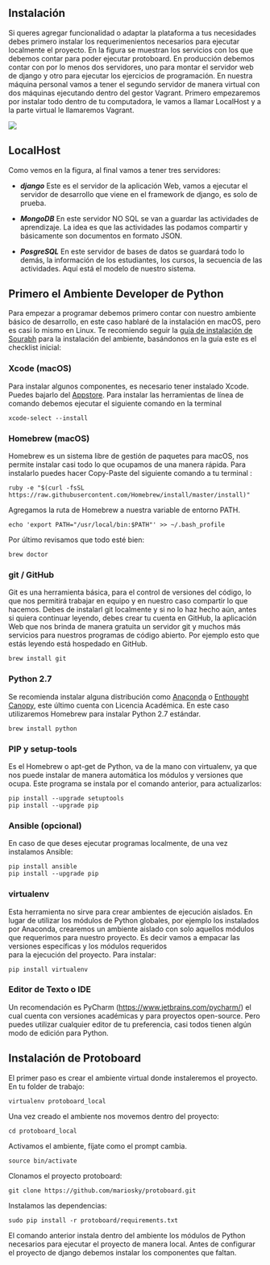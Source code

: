## Instalación

Si queres agregar funcionalidad o adaptar la plataforma a tus necesidades
debes primero instalar los requerimenientos necesarios para ejecutar localmente 
el proyecto. En la figura se muestran los servicios con los que
debemos contar para poder ejecutar protoboard. En producción debemos contar
con por lo menos dos servidores, uno para montar el servidor web de django y otro
para ejecutar los ejercicios de programación.  En nuestra máquina personal
vamos a tener el segundo servidor de manera virtual con dos máquinas ejecutando 
dentro del gestor Vagrant. Primero empezaremos por instalar todo dentro de
tu computadora, le vamos a llamar LocalHost y a la parte virtual le llamaremos 
Vagrant. 

![](https://mariosky.github.io/protoboard/protoboard-components.png)



## LocalHost

Como vemos en la figura, al final vamos a tener tres servidores:

*   ***django*** Este es el servidor de la aplicación Web, vamos a ejecutar el 
servidor de desarrollo que viene en el framework de django, es solo de prueba.

*   ***MongoDB*** En este servidor NO SQL se van a guardar las actividades de
aprendizaje. La idea es que las actividades las podamos compartir y básicamente
son documentos en formato JSON.

*   ***PosgreSQL*** En este servidor de bases de datos se guardará todo lo demás,
la información de los estudiantes, los cursos, la secuencia de las actividades. Aquí 
está el modelo de nuestro sistema.


## Primero el Ambiente Developer de Python

Para empezar a programar debemos primero contar con nuestro ambiente básico de
desarrollo, en este caso hablaré de la instalación en macOS, pero es casi lo mismo en Linux.
Te recomiendo seguir la [guía de instalación de Sourabh](http://sourabhbajaj.com/mac-setup/) 
para la instalación del ambiente, basándonos en la guía este es el checklist inicial:

### Xcode (macOS) 
Para instalar algunos componentes, es necesario tener instalado Xcode. Puedes bajarlo
del [Appstore](https://developer.apple.com/xcode/). Para instalar las herramientas de
línea de comando debemos ejecutar el siguiente comando en la terminal

```
xcode-select --install
``` 

### Homebrew (macOS) 
Homebrew es un sistema libre de gestión de paquetes para macOS, nos permite instalar
casi todo lo que ocupamos de una manera rápida. Para instalarlo puedes hacer
Copy-Paste del siguiente comando a tu terminal :

```
ruby -e "$(curl -fsSL https://raw.githubusercontent.com/Homebrew/install/master/install)"
```
Agregamos la ruta de Homebrew a nuestra variable de entorno PATH.

```
echo 'export PATH="/usr/local/bin:$PATH"' >> ~/.bash_profile
```
Por último revisamos que todo esté bien:

```
brew doctor
```

### git / GitHub 
Git es una herramienta básica, para el control de versiones del código, lo que
nos permitirá trabajar en equipo y en nuestro caso compartir lo que hacemos. 
Debes de instalarl git localmente y si no lo haz hecho aún, antes si quiera
continuar leyendo, debes crear tu cuenta en GitHub, la aplicación Web que nos brinda
de manera gratuita un servidor git y muchos más servicios para nuestros programas
de código abierto. Por ejemplo esto que estás leyendo está hospedado en GitHub.

```
brew install git
```

### Python 2.7 
Se recomienda instalar alguna distribución como [Anaconda](https://www.continuum.io/anaconda-overview)
o [Enthought Canopy](https://www.enthought.com/downloads/), este último cuenta con
Licencia Académica. En este caso utilizaremos Homebrew para instalar Python 2.7 estándar.

```
brew install python
```

### PIP y setup-tools
Es el Homebrew o apt-get de Python, va de la mano con virtualenv, ya que nos puede
instalar de manera automática los módulos y versiones que ocupa. Este programa se
instala por el comando anterior, para actualizarlos:

```
pip install --upgrade setuptools
pip install --upgrade pip
```

### Ansible (opcional)
En caso de que deses ejecutar programas localmente, de una vez instalamos Ansible:
```
pip install ansible
pip install --upgrade pip
```

### virtualenv 
Esta herramienta no sirve para crear ambientes de ejecución aislados. En lugar de
utilizar los módulos de Python globales, por ejemplo los instalados por Anaconda,
crearemos un ambiente aislado con solo aquellos módulos que requerimos para nuestro 
proyecto. Es decir vamos a empacar las versiones específicas y los módulos requeridos  
para la ejecución del proyecto. Para instalar:

```
pip install virtualenv
```

### Editor de Texto o IDE
Un recomendación es PyCharm (https://www.jetbrains.com/pycharm/) el cual cuenta con versiones
académicas y para proyectos open-source. Pero puedes utilizar cualquier editor de tu preferencia,
casi todos tienen algún modo de edición para Python. 


## Instalación de Protoboard 
El primer paso es crear el ambiente virtual donde instaleremos el proyecto.
En tu folder de trabajo:

```
virtualenv protoboard_local
```
Una vez creado el ambiente nos movemos dentro del proyecto:
```
cd protoboard_local
```
Activamos el ambiente, fíjate como el prompt cambia. 
```
source bin/activate
```
Clonamos el proyecto protoboard:
```
git clone https://github.com/mariosky/protoboard.git
```
Instalamos las dependencias:
```
sudo pip install -r protoboard/requirements.txt
```
El comando anterior instala dentro del ambiente los módulos de Python necesarios para ejecutar
el proyecto de manera local. Antes de configurar el proyecto de django debemos instalar los componentes 
que faltan.












